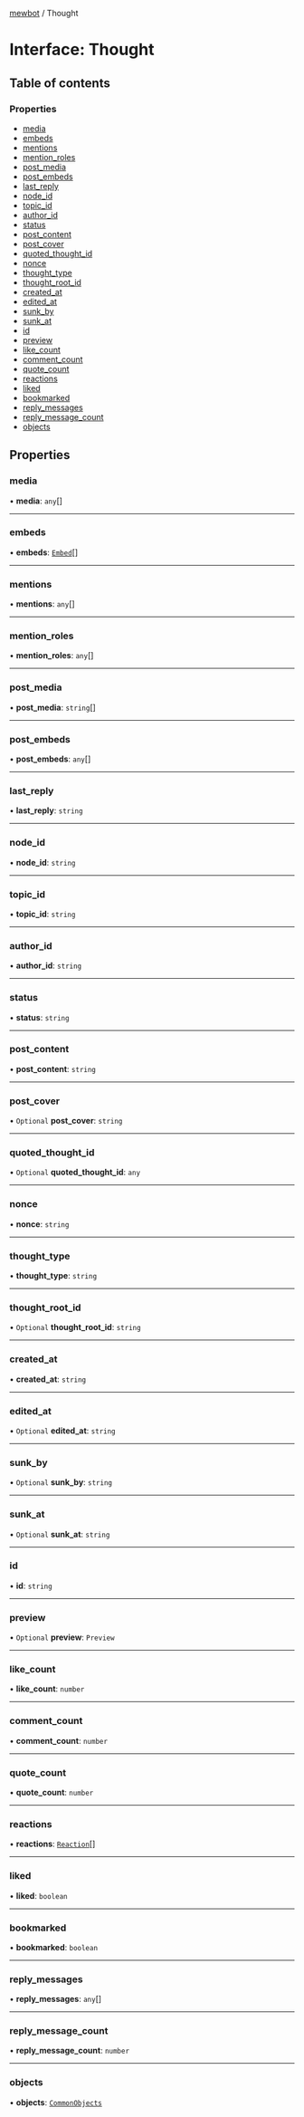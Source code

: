 [mewbot](../README.md) / Thought

# Interface: Thought

## Table of contents

### Properties

- [media](Thought.md#media)
- [embeds](Thought.md#embeds)
- [mentions](Thought.md#mentions)
- [mention\_roles](Thought.md#mention_roles)
- [post\_media](Thought.md#post_media)
- [post\_embeds](Thought.md#post_embeds)
- [last\_reply](Thought.md#last_reply)
- [node\_id](Thought.md#node_id)
- [topic\_id](Thought.md#topic_id)
- [author\_id](Thought.md#author_id)
- [status](Thought.md#status)
- [post\_content](Thought.md#post_content)
- [post\_cover](Thought.md#post_cover)
- [quoted\_thought\_id](Thought.md#quoted_thought_id)
- [nonce](Thought.md#nonce)
- [thought\_type](Thought.md#thought_type)
- [thought\_root\_id](Thought.md#thought_root_id)
- [created\_at](Thought.md#created_at)
- [edited\_at](Thought.md#edited_at)
- [sunk\_by](Thought.md#sunk_by)
- [sunk\_at](Thought.md#sunk_at)
- [id](Thought.md#id)
- [preview](Thought.md#preview)
- [like\_count](Thought.md#like_count)
- [comment\_count](Thought.md#comment_count)
- [quote\_count](Thought.md#quote_count)
- [reactions](Thought.md#reactions)
- [liked](Thought.md#liked)
- [bookmarked](Thought.md#bookmarked)
- [reply\_messages](Thought.md#reply_messages)
- [reply\_message\_count](Thought.md#reply_message_count)
- [objects](Thought.md#objects)

## Properties

### media

• **media**: `any`[]

___

### embeds

• **embeds**: [`Embed`](Embed.md)[]

___

### mentions

• **mentions**: `any`[]

___

### mention\_roles

• **mention\_roles**: `any`[]

___

### post\_media

• **post\_media**: `string`[]

___

### post\_embeds

• **post\_embeds**: `any`[]

___

### last\_reply

• **last\_reply**: `string`

___

### node\_id

• **node\_id**: `string`

___

### topic\_id

• **topic\_id**: `string`

___

### author\_id

• **author\_id**: `string`

___

### status

• **status**: `string`

___

### post\_content

• **post\_content**: `string`

___

### post\_cover

• `Optional` **post\_cover**: `string`

___

### quoted\_thought\_id

• `Optional` **quoted\_thought\_id**: `any`

___

### nonce

• **nonce**: `string`

___

### thought\_type

• **thought\_type**: `string`

___

### thought\_root\_id

• `Optional` **thought\_root\_id**: `string`

___

### created\_at

• **created\_at**: `string`

___

### edited\_at

• `Optional` **edited\_at**: `string`

___

### sunk\_by

• `Optional` **sunk\_by**: `string`

___

### sunk\_at

• `Optional` **sunk\_at**: `string`

___

### id

• **id**: `string`

___

### preview

• `Optional` **preview**: `Preview`

___

### like\_count

• **like\_count**: `number`

___

### comment\_count

• **comment\_count**: `number`

___

### quote\_count

• **quote\_count**: `number`

___

### reactions

• **reactions**: [`Reaction`](Reaction.md)[]

___

### liked

• **liked**: `boolean`

___

### bookmarked

• **bookmarked**: `boolean`

___

### reply\_messages

• **reply\_messages**: `any`[]

___

### reply\_message\_count

• **reply\_message\_count**: `number`

___

### objects

• **objects**: [`CommonObjects`](CommonObjects.md)

